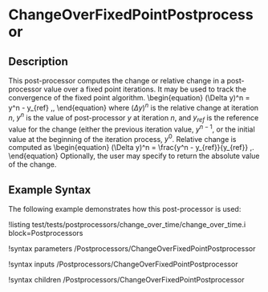 # ChangeOverFixedPointPostprocessor

## Description

This post-processor computes the change or relative change in a post-processor
value over a fixed point iterations. It may be used to track the convergence of
the fixed point algorithm.
\begin{equation}
  (\Delta y)^n = y^n - y_{ref} \,,
\end{equation}
where $(\Delta y)^n$ is the relative change at iteration $n$, $y^n$ is the
value of post-processor $y$ at iteration $n$, and $y_{ref}$ is the reference
value for the change (either the previous iteration value, $y^{n-1}$, or the
initial value at the beginning of the iteration process, $y^0$. Relative change
is computed as
\begin{equation}
  (\Delta y)^n = \frac{y^n - y_{ref}}{y_{ref}} \,.
\end{equation}
Optionally, the user may specify to return the absolute value of the change.

## Example Syntax

The following example demonstrates how this post-processor is used:

!listing test/tests/postprocessors/change_over_time/change_over_time.i
block=Postprocessors

!syntax parameters /Postprocessors/ChangeOverFixedPointPostprocessor

!syntax inputs /Postprocessors/ChangeOverFixedPointPostprocessor

!syntax children /Postprocessors/ChangeOverFixedPointPostprocessor
